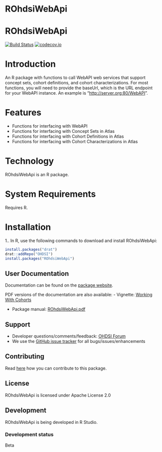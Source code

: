 ROhdsiWebApi
================

# ROhdsiWebApi

[![Build
Status](https://travis-ci.org/OHDSI/ROhdsiWebApi.svg?branch=master)](https://travis-ci.org/OHDSI/ROhdsiWebApi)
[![codecov.io](https://codecov.io/github/OHDSI/ROhdsiWebApi/coverage.svg?branch=master)](https://codecov.io/github/OHDSI/ROhdsiWebApi?branch=master)

# Introduction

An R package with functions to call WebAPI web services that support
concept sets, cohort definitions, and cohort characterizations. For most
functions, you will need to provide the baseUrl, which is the URL
endpoint for your WebAPI instance. An example is
“<http://server.org:80/WebAPI>”.

# Features

  - Functions for interfacing with WebAPI
  - Functions for interfacing with Concept Sets in Atlas
  - Functions for interfacing with Cohort Definitions in Atlas
  - Functions for interfacing with Cohort Characterizations in Atlas

# Technology

ROhdsiWebApi is an R package.

# System Requirements

Requires R.

# Installation

1.. In R, use the following commands to download and install
ROhdsiWebApi:

``` r
install.packages("drat")
drat::addRepo("OHDSI")
install.packages("ROhdsiWebApi")
```

## User Documentation

Documentation can be found on the [package
website](https://ohdsi.github.io/ROhdsiWebApi).

PDF versions of the documentation are also available: - Vignette:
[Working With
Cohorts](https://raw.githubusercontent.com/OHDSI/ROhdsiWebApi/master/inst/doc/WorkingWithCohorts.pdf)
- Package manual:
[ROhdsiWebApi.pdf](https://raw.githubusercontent.com/OHDSI/ROhdsiWebApi/master/extras/ROhdsiWebApi.pdf)

## Support

  - Developer questions/comments/feedback:
    <a href="http://forums.ohdsi.org/c/developers">OHDSI Forum</a>
  - We use the
    <a href="https://github.com/OHDSI/ROhdsiWebApi/issues">GitHub issue
    tracker</a> for all bugs/issues/enhancements

## Contributing

Read [here](https://ohdsi.github.io/Hades/contribute.html) how you can
contribute to this package.

## License

ROhdsiWebApi is licensed under Apache License 2.0

## Development

ROhdsiWebApi is being developed in R Studio.

### Development status

Beta
